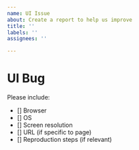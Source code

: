 ```yaml
---
name: UI Issue
about: Create a report to help us improve 
title: ''
labels: ''
assignees: ''

---
```


# UI Bug

Please include: 

- [] Browser
- [] OS
- [] Screen resolution
- [] URL (if specific to page)
- [] Reproduction steps (if relevant)


